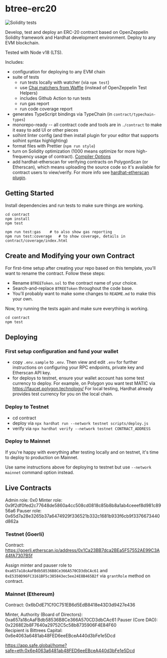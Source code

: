 # btree-erc20

![Solidity tests](https://github.com/briangershon/btree-erc20/actions/workflows/continuous-integration.yaml/badge.svg)

Develop, test and deploy an ERC-20 contract based on OpenZeppelin Solidity framework and Hardhat development environment. Deploy to any EVM blockchain.

Tested with Node v18 (LTS).

Includes:

-   configuration for deploying to any EVM chain
-   suite of tests
    -   run tests locally with watcher (via `npm test`)
    -   use [Chai matchers from Waffle](https://ethereum-waffle.readthedocs.io/en/latest/matchers.html) (instead of OpenZeppelin Test Helpers)
    -   includes Github Action to run tests
    -   run gas report
    -   run code coverage report
-   generates TypeScript bindings via TypeChain (in `contract/typechain-types`)
-   monorepo-ready -- all contract code and tools are in `./contract` to make it easy to add UI or other pieces
-   solhint linter config (and then install plugin for your editor that supports solhint syntax highlighting)
-   format files with Prettier (`npm run style`)
-   turn on Solidity optimization (1000 means optimize for more high-frequency usage of contract). [Compiler Options](https://docs.soliditylang.org/en/v0.7.2/using-the-compiler.html#input-description)
-   add hardhat-etherscan for verifying contracts on PolygonScan (or Etherscan), which means uploading the source code so it's available for contract users to view/verify. For more info see [hardhat-etherscan plugin](https://hardhat.org/plugins/nomiclabs-hardhat-etherscan.html).

## Getting Started

Install dependencies and run tests to make sure things are working.

    cd contract
    npm install
    npm test

    npm run test:gas    # to also show gas reporting
    npm run test:coverage   # to show coverage, details in contract/coverage/index.html

## Create and Modifying your own Contract

For first-time setup after creating your repo based on this template, you'll want to rename the contract. Follow these steps:

-   Rename `BTREEToken.sol` to the contract name of your choice.
-   Search-and-replace `BTREEToken` throughout the code base.
-   You'll probably want to make some changes to `README.md` to make this your own.

Now, try running the tests again and make sure everything is working.

    cd contract
    npm test

## Deploying

### First setup configuration and fund your wallet

-   copy `.env.sample` to `.env`. Then view and edit `.env` for further instructions on configuring your RPC endpoints, private key and Etherscan API key.
-   for deploys to testnet, ensure your wallet account has some test currency to deploy. For example, on Polygon you want test MATIC via <https://faucet.polygon.technology/> For local testing, Hardhat already provides test currency for you on the local chain.

### Deploy to Testnet

-   cd contract
-   deploy via `npx hardhat run --network testnet scripts/deploy.js`
-   verify via `npx hardhat verify --network testnet CONTRACT_ADDRESS`

### Deploy to Mainnet

If you're happy with everything after testing locally and on testnet, it's time to deploy to production on Mainnet.

Use same instructions above for deploying to testnet but use `--network mainnet` command option instead.

## Live Contracts

Admin role: 0x0
Minter role: 0x9f2df0fed2c77648de5860a4cc508cd0818c85b8b8a1ab4ceeef8d981c8956a6
Pauser role: 0x65d7a28e3265b37a6474929f336521b332c1681b933f6cb9f3376673440d862a

### Testnet (Goerli)

Contract: https://goerli.etherscan.io/address/0x1Ca23BB7dca2BEa5F57552AE99C3A44fA7307B5f

Assign minter and pauser role to `0xa657a18cAaFBdb58536B8Ce366A570CD3dbCAc61` and `0xE5350D96FC3161BF5c385843ec5ee24E8B465B2f` via `grantRole` method on contract.

### Mainnet (Ethereum)

Contract: 0x6bDdE71Cf0C751EB6d5EdB8418e43D3d9427e436

Minter, Authority (Board of Directors): 0xa657a18cAaFBdb58536B8Ce366A570CD3dbCAc61
Pauser (Core DAO): 0x2268E2b8F7640a29752C5c58b8735906F4E84F60  
Recipient is Bittrees Capital: 0x6e4063a6481ab48FED6eeEBceA440d3bFe1e5Dcd

<https://app.safe.global/home?safe=eth:0x6e4063a6481ab48FED6eeEBceA440d3bFe1e5Dcd>